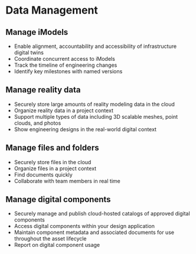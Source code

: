 # Data Management

## Manage iModels
- Enable alignment, accountability and accessibility of infrastructure digital twins
- Coordinate concurrent access to iModels
- Track the timeline of engineering changes
- Identify key milestones with named versions

## Manage reality data
- Securely store large amounts of reality modeling data in the cloud
- Organize reality data in a project context
- Support multiple types of data including 3D scalable meshes, point clouds, and photos
- Show engineering designs in the real-world digital context

## Manage files and folders
- Securely store files in the cloud
- Organize files in a project context
- Find documents quickly
- Collaborate with team members in real time

## Manage digital components
- Securely manage and publish cloud-hosted catalogs of approved digital components
- Access digital components within your design application
- Maintain component metadata and associated documents for use throughout the asset lifecycle
- Report on digital component usage
